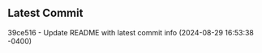 
## Latest Commit
39ce516 - Update README with latest commit info (2024-08-29 16:53:38 -0400) <Yunxi-Zhou>
